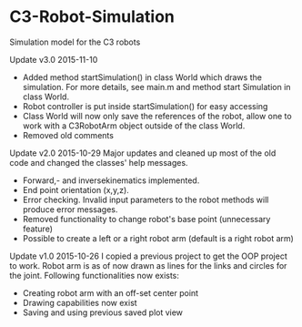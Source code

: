 # C3-Robot-Simulation
Simulation model for the C3 robots 

Update v3.0
2015-11-10
* Added method startSimulation() in class World which draws the simulation. For more details, see main.m and method start Simulation in class World.
* Robot controller is put inside startSimulation() for easy accessing
* Class World will now only save the references of the robot, allow one to
work with a C3RobotArm object outside of the class World.
* Removed old comments

Update v2.0
2015-10-29
Major updates and cleaned up most of the old code and changed the classes' help messages.
* Forward,- and inversekinematics implemented.
* End point orientation (x,y,z). 
* Error checking. Invalid input parameters to the robot methods will produce error messages.
* Removed functionality to change robot's base point (unnecessary feature)
* Possible to create a left or a right robot arm (default is a right robot arm)

Update v1.0
2015-10-26
I copied a previous project to get the OOP project to work. 
Robot arm is as of now drawn as lines for the links and circles for the
joint.
Following functionalities now exists:
* Creating robot arm with an off-set center point
* Drawing capabilities now exist
* Saving and using previous saved plot view 

